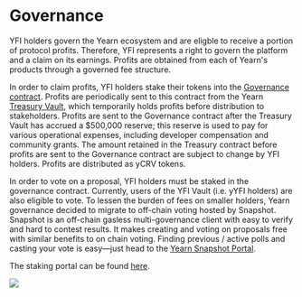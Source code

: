 # Governance

YFI holders govern the Yearn ecosystem and are eligble to receive a portion of protocol profits. Therefore, YFI represents a right to govern the platform and a claim on its earnings. Profits are obtained from each of Yearn's products through a governed fee structure.

In order to claim profits, YFI holders stake their tokens into the [Governance contract](https://etherscan.io/address/0xBa37B002AbaFDd8E89a1995dA52740bbC013D992). Profits are periodically sent to this contract from the Yearn [Treasury Vault](https://etherscan.io/address/0x93a62da5a14c80f265dabc077fcee437b1a0efde#tokentxns), which temporarily holds profits before distribution to stakeholders. Profits are sent to the Governance contract after the Treasury Vault has accrued a \$500,000 reserve; this reserve is used to pay for various operational expenses, including developer compensation and community grants. The amount retained in the Treasury contract before profits are sent to the Governance contract are subject to change by YFI holders. Profits are distributed as yCRV tokens.

In order to vote on a proposal, YFI holders must be staked in the governance contract. Currently, users of the YFI Vault \(i.e. yYFI holders\) are also eligible to vote. To lessen the burden of fees on smaller holders, Yearn governance decided to migrate to off-chain voting hosted by Snapshot. Snapshot is an off-chain gasless multi-governance client with easy to verify and hard to contest results. It makes creating and voting on proposals free with similar benefits to on chain voting. Finding previous / active polls and casting your vote is easy—just head to the [Yearn Snapshot Portal](https://yearn.snapshot.page/#/yearn/all).

The staking portal can be found [here](https://ygov.finance/staking).

![](https://i.imgur.com/lAoZlb8.png)
